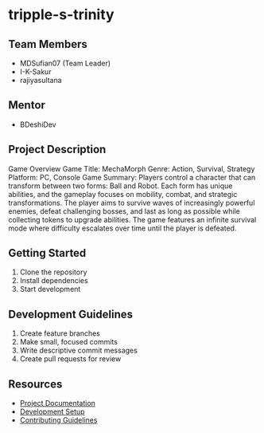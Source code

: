 # tripple-s-trinity

## Team Members
- MDSufian07 (Team Leader)
-  I-K-Sakur
- rajiyasultana

## Mentor
- BDeshiDev

## Project Description
Game Overview
Game Title: MechaMorph
Genre: Action, Survival, Strategy
Platform:  PC, Console
Game Summary:
Players control a character that can transform between two forms: Ball and Robot. Each form has unique abilities, and the gameplay focuses on mobility, combat, and strategic transformations. The player aims to survive waves of increasingly powerful enemies, defeat challenging bosses, and last as long as possible while collecting tokens to upgrade abilities. The game features an infinite survival mode where difficulty escalates over time until the player is defeated.

## Getting Started
1. Clone the repository
2. Install dependencies
3. Start development

## Development Guidelines
1. Create feature branches
2. Make small, focused commits
3. Write descriptive commit messages
4. Create pull requests for review

## Resources
- [Project Documentation](docs/)
- [Development Setup](docs/setup.md)
- [Contributing Guidelines](CONTRIBUTING.md)
